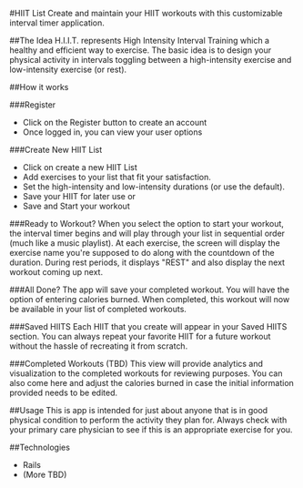 #HIIT List
Create and maintain your HIIT workouts with this customizable interval timer application.

##The Idea
H.I.I.T. represents High Intensity Interval Training which a healthy and efficient way to exercise.  The basic idea is to design your physical activity in intervals toggling between a high-intensity exercise and low-intensity exercise (or rest).


##How it works

###Register
- Click on the Register button to create an account
- Once logged in, you can view your user options

###Create New HIIT List
- Click on create a new HIIT List
- Add exercises to your list that fit your satisfaction.
- Set the high-intensity and low-intensity durations (or use the default).
- Save your HIIT for later use or
- Save and Start your workout

###Ready to Workout?
When you select the option to start your workout, the interval timer begins and will play through your list in sequential order (much like a music playlist). At each exercise, the screen will display the exercise name you're supposed to do along with the countdown of the duration.  During rest periods, it displays "REST" and also display the next workout coming up next.

###All Done?
The app will save your completed workout.  You will have the option of entering calories burned.  When completed, this workout will now be available in your list of completed workouts.

###Saved HIITS
Each HIIT that you create will appear in your Saved HIITS section.  You can always repeat your favorite HIIT for a future workout without the hassle of recreating it from scratch.

###Completed Workouts
(TBD) This view will provide analytics and visualization to the completed workouts for reviewing purposes.  You can also come here and adjust the calories burned in case the initial information provided needs to be edited.

##Usage
This is app is intended for just about anyone that is in good physical condition to perform the activity they plan for.  Always check with your primary care physician to see if this is an appropriate exercise for you.


##Technologies
- Rails
- (More TBD)

